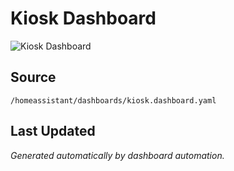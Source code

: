 # Kiosk Dashboard

![Kiosk Dashboard](/local/dashboard_screenshots/kiosk-dashboard.png)

## Source

`/homeassistant/dashboards/kiosk.dashboard.yaml`

## Last Updated

*Generated automatically by dashboard automation.*
